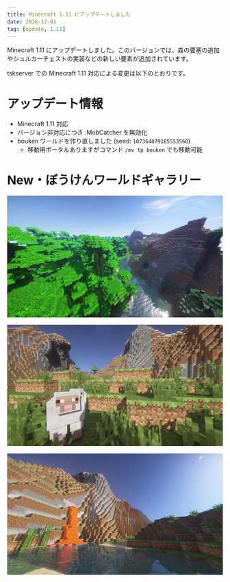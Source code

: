 ```yaml
---
title: Minecraft 1.11 にアップデートしました
date: 2016-12-01
tag: [update, 1.11]
---
```


Minecraft 1.11 にアップデートしました。このバージョンでは、森の要塞の追加やシュルカーチェストの実装などの新しい要素が追加されています。

tskserver での Minecraft 1.11 対応による変更は以下のとおりです。

# アップデート情報
* Minecraft 1.11 対応
* バージョン非対応につき :MobCatcher を無効化
* bouken ワールドを作り直しました (seed: `107364079185553560`)
  * 移動用ポータルありますがコマンド `/mv tp bouken` でも移動可能


# New・ぼうけんワールドギャラリー

![ぼうけんワールド1](/img/2016-12-01_19.48.54.png)

![ぼうけんワールド2](/img/2016-12-01_19.50.03.png)

![ぼうけんワールド3](/img/2016-12-01_19.50.23.png)
